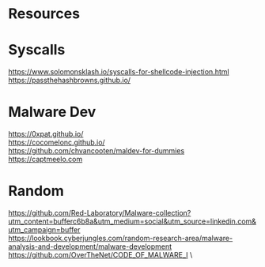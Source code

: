 # Resources


# Syscalls

https://www.solomonsklash.io/syscalls-for-shellcode-injection.html \
https://passthehashbrowns.github.io/

# Malware Dev

https://0xpat.github.io/ \
https://cocomelonc.github.io/ \
https://github.com/chvancooten/maldev-for-dummies \
https://captmeelo.com 

# Random

https://github.com/Red-Laboratory/Malware-collection?utm_content=bufferc6b8a&utm_medium=social&utm_source=linkedin.com&utm_campaign=buffer \
https://lookbook.cyberjungles.com/random-research-area/malware-analysis-and-development/malware-development \
https://github.com/OverTheNet/CODE_OF_MALWARE_I \

